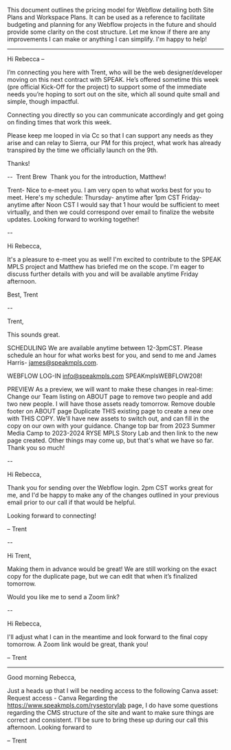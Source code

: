 This document outlines the pricing model for Webflow detailing both Site Plans and Workspace Plans. It can be used as a reference to facilitate budgeting and planning for any Webflow projects in the future and should provide some clarity on the cost structure. Let me know if there are any improvements I can make or anything I can simplify. I'm happy to help!

---

Hi Rebecca –

 

I’m connecting you here with Trent, who will be the web designer/developer moving on this next contract with SPEAK. He’s offered sometime this week (pre official Kick-Off for the project) to support some of the immediate needs you’re hoping to sort out on the site, which all sound quite small and simple, though impactful.

Connecting you directly so you can communicate accordingly and get going on finding times that work this week.

 

Please keep me looped in via Cc so that I can support any needs as they arise and can relay to Sierra, our PM for this project, what work has already transpired by the time we officially launch on the 9th.

Thanks!

--
​
Trent Brew
​
Thank you for the introduction, Matthew!

Trent- Nice to e-meet you. I am very open to what works best for you to meet. 
Here's my schedule:
Thursday- anytime after 1pm CST
Friday- anytime after Noon CST
I would say that 1 hour would be sufficient to meet virtually, and then we could correspond over email to finalize the website updates.
Looking forward to working together!

--
 
Hi Rebecca,

It's a pleasure to e-meet you as well! I'm excited to contribute to the SPEAK MPLS project and Matthew has briefed me on the scope. I'm eager to discuss further details with you and will be available anytime Friday afternoon.

Best,
Trent

--

Trent,

This sounds great.

SCHEDULING
We are available anytime between 12-3pmCST.
Please schedule an hour for what works best for you, and send to me and James Harris- james@speakmpls.com.

WEBFLOW LOG-IN
info@speakmpls.com
SPEAKmplsWEBFLOW208!

PREVIEW
As a preview, we will want to make these changes in real-time:
Change our Team listing on ABOUT page to remove two people and add two new people. I will have those assets ready tomorrow.
Remove double footer on ABOUT page
Duplicate THIS existing page to create a new one with THIS COPY. We'll have new assets to switch out, and can fill in the copy on our own with your guidance.
Change top bar from 2023 Summer Media Camp to 2023-2024 RYSE MPLS Story Lab and then link to the new page created.
Other things may come up, but that's what we have so far.
Thank you so much!

--

Hi Rebecca,

Thank you for sending over the Webflow login. 2pm CST works great for me, and I'd be happy to make any of the changes outlined in your previous email prior to our call if that would be helpful.

Looking forward to connecting!

– Trent

--

Hi Trent,

Making them in advance would be great!
We are still working on the exact copy for the duplicate page, but we can edit that when it’s finalized tomorrow. 

Would you like me to send a Zoom link?

--

Hi Rebecca,

I'll adjust what I can in the meantime and look forward to the final copy tomorrow. A Zoom link would be great, thank you!

– Trent

---

Good morning Rebecca,

Just a heads up that I will be needing access to the following Canva asset: Request access - Canva
Regarding the https://www.speakmpls.com/rysestorylab page, I do have some questions regarding the CMS structure of the site and want to make sure things are correct and consistent. I'll be sure to bring these up during our call this afternoon. Looking forward to 

– Trent